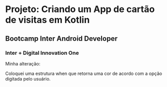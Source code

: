 # Projeto: Criando um App de cartão de visitas em Kotlin

## Bootcamp Inter Android Developer 

### Inter + Digital Innovation One

Minha alteração:

Coloquei uma estrutura when que retorna uma cor de acordo com a opção digitada pelo usuário.